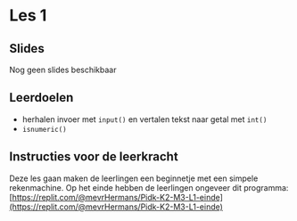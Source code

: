 # Les 1

## Slides

Nog geen slides beschikbaar

## Leerdoelen

* herhalen invoer met `input()` en vertalen tekst naar getal met `int()`
* `isnumeric()`

## Instructies voor de leerkracht

Deze les gaan maken de leerlingen een beginnetje met een simpele rekenmachine. Op het einde hebben de leerlingen ongeveer dit programma: [https://replit.com/@mevrHermans/Pidk-K2-M3-L1-einde](https://replit.com/@mevrHermans/Pidk-K2-M3-L1-einde)
